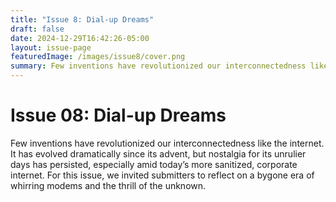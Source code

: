 ```yaml
---
title: "Issue 8: Dial-up Dreams"
draft: false
date: 2024-12-29T16:42:26-05:00
layout: issue-page
featuredImage: /images/issue8/cover.png
summary: Few inventions have revolutionized our interconnectedness like the internet. For this issue, we invited submitters to reflect on a bygone era of whirring modems and the thrill of the unknown. 
---
```


# Issue 08: Dial-up Dreams

Few inventions have revolutionized our interconnectedness like the internet. It has evolved dramatically since its advent, but nostalgia for its unrulier days has persisted, especially amid today’s more sanitized, corporate internet. For this issue, we invited submitters to reflect on a bygone era of whirring modems and the thrill of the unknown. 